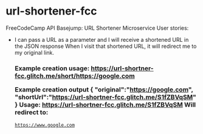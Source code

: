 # url-shortener-fcc

FreeCodeCamp API Basejump: URL Shortener Microservice
User stories:</p><ul><li>I can pass a URL as a parameter and I will receive a shortened URL in the JSON response
When I visit that shortened URL, it will redirect me to my original link.</li></blockquote><h3>Example creation usage:
                        https://url-shortner-fcc.glitch.me/short/https://google.com
                        
Example creation output {
    "original":"https://google.com",
    "shortUrl":"https://url-shortner-fcc.glitch.me/S1fZBVqSM"
  }
  Usage:
  https://url-shortner-fcc.glitch.me/S1fZBVqSM
  Will redirect to:</h3><code>https://www.google.com
